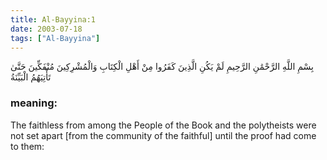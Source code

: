 ```yaml
---
title: Al-Bayyina:1
date: 2003-07-18
tags: ["Al-Bayyina"]
---
```

بِسْمِ اللَّهِ الرَّحْمَٰنِ الرَّحِيمِ لَمْ يَكُنِ الَّذِينَ كَفَرُوا مِنْ أَهْلِ الْكِتَابِ وَالْمُشْرِكِينَ مُنْفَكِّينَ حَتَّىٰ تَأْتِيَهُمُ الْبَيِّنَةُ
### meaning: 
The faithless from among the People of the Book and the polytheists were not set apart [from the community of the faithful] until the proof had come to them:
